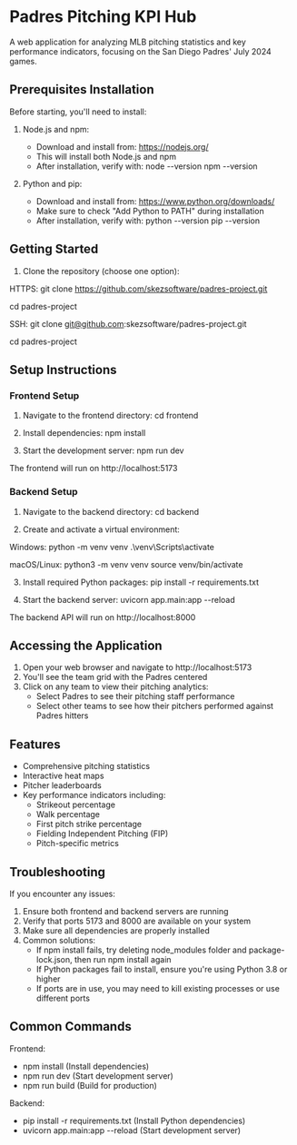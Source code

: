 # Padres Pitching KPI Hub

A web application for analyzing MLB pitching statistics and key performance indicators, focusing on the San Diego Padres' July 2024 games.

## Prerequisites Installation

Before starting, you'll need to install:

1. Node.js and npm:
   - Download and install from: https://nodejs.org/
   - This will install both Node.js and npm
   - After installation, verify with:
     node --version
     npm --version

2. Python and pip:
   - Download and install from: https://www.python.org/downloads/
   - Make sure to check "Add Python to PATH" during installation
   - After installation, verify with:
     python --version
     pip --version

## Getting Started

1. Clone the repository (choose one option):

HTTPS:
git clone https://github.com/skezsoftware/padres-project.git

cd padres-project

SSH:
git clone git@github.com:skezsoftware/padres-project.git

cd padres-project


## Setup Instructions

### Frontend Setup

1. Navigate to the frontend directory:
cd frontend

2. Install dependencies:
npm install

3. Start the development server:
npm run dev

The frontend will run on http://localhost:5173

### Backend Setup

1. Navigate to the backend directory:
cd backend

2. Create and activate a virtual environment:

Windows:
python -m venv venv
.\venv\Scripts\activate

macOS/Linux:
python3 -m venv venv
source venv/bin/activate

3. Install required Python packages:
pip install -r requirements.txt

4. Start the backend server:
uvicorn app.main:app --reload

The backend API will run on http://localhost:8000

## Accessing the Application

1. Open your web browser and navigate to http://localhost:5173
2. You'll see the team grid with the Padres centered
3. Click on any team to view their pitching analytics:
   - Select Padres to see their pitching staff performance
   - Select other teams to see how their pitchers performed against Padres hitters

## Features
- Comprehensive pitching statistics
- Interactive heat maps
- Pitcher leaderboards
- Key performance indicators including:
  - Strikeout percentage
  - Walk percentage
  - First pitch strike percentage
  - Fielding Independent Pitching (FIP)
  - Pitch-specific metrics

## Troubleshooting

If you encounter any issues:

1. Ensure both frontend and backend servers are running
2. Verify that ports 5173 and 8000 are available on your system
3. Make sure all dependencies are properly installed
4. Common solutions:
   - If npm install fails, try deleting node_modules folder and package-lock.json, then run npm install again
   - If Python packages fail to install, ensure you're using Python 3.8 or higher
   - If ports are in use, you may need to kill existing processes or use different ports

## Common Commands

Frontend:
- npm install    (Install dependencies)
- npm run dev    (Start development server)
- npm run build  (Build for production)

Backend:
- pip install -r requirements.txt  (Install Python dependencies)
- uvicorn app.main:app --reload   (Start development server)



